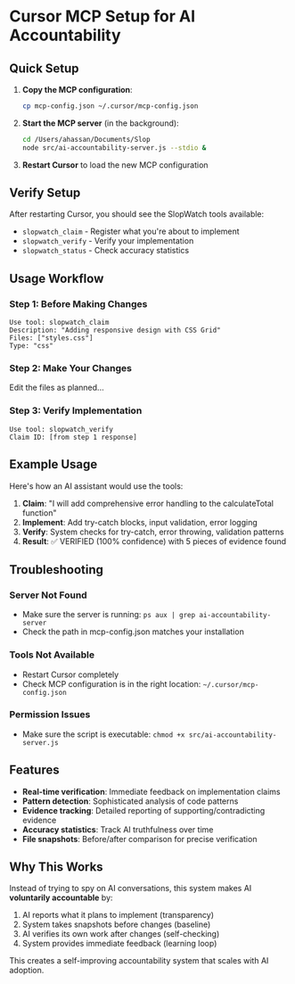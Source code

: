 # Cursor MCP Setup for AI Accountability

## Quick Setup

1. **Copy the MCP configuration**:
   ```bash
   cp mcp-config.json ~/.cursor/mcp-config.json
   ```

2. **Start the MCP server** (in the background):
   ```bash
   cd /Users/ahassan/Documents/Slop
   node src/ai-accountability-server.js --stdio &
   ```

3. **Restart Cursor** to load the new MCP configuration

## Verify Setup

After restarting Cursor, you should see the SlopWatch tools available:
- `slopwatch_claim` - Register what you're about to implement
- `slopwatch_verify` - Verify your implementation
- `slopwatch_status` - Check accuracy statistics

## Usage Workflow

### Step 1: Before Making Changes
```
Use tool: slopwatch_claim
Description: "Adding responsive design with CSS Grid"
Files: ["styles.css"]
Type: "css"
```

### Step 2: Make Your Changes
Edit the files as planned...

### Step 3: Verify Implementation
```
Use tool: slopwatch_verify
Claim ID: [from step 1 response]
```

## Example Usage

Here's how an AI assistant would use the tools:

1. **Claim**: "I will add comprehensive error handling to the calculateTotal function"
2. **Implement**: Add try-catch blocks, input validation, error logging
3. **Verify**: System checks for try-catch, error throwing, validation patterns
4. **Result**: ✅ VERIFIED (100% confidence) with 5 pieces of evidence found

## Troubleshooting

### Server Not Found
- Make sure the server is running: `ps aux | grep ai-accountability-server`
- Check the path in mcp-config.json matches your installation

### Tools Not Available
- Restart Cursor completely
- Check MCP configuration is in the right location: `~/.cursor/mcp-config.json`

### Permission Issues
- Make sure the script is executable: `chmod +x src/ai-accountability-server.js`

## Features

- **Real-time verification**: Immediate feedback on implementation claims
- **Pattern detection**: Sophisticated analysis of code patterns
- **Evidence tracking**: Detailed reporting of supporting/contradicting evidence
- **Accuracy statistics**: Track AI truthfulness over time
- **File snapshots**: Before/after comparison for precise verification

## Why This Works

Instead of trying to spy on AI conversations, this system makes AI **voluntarily accountable** by:
1. AI reports what it plans to implement (transparency)
2. System takes snapshots before changes (baseline)
3. AI verifies its own work after changes (self-checking)
4. System provides immediate feedback (learning loop)

This creates a self-improving accountability system that scales with AI adoption. 